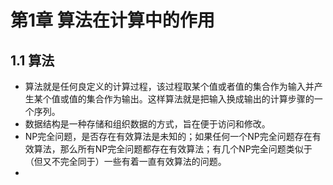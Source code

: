 # 第1章 算法在计算中的作用
## 1.1 算法
- 算法就是任何良定义的计算过程，该过程取某个值或者值的集合作为输入并产生某个值或值的集合作为输出。这样算法就是把输入换成输出的计算步骤的一个序列。
- 数据结构是一种存储和组织数据的方式，旨在便于访问和修改。
- NP完全问题，是否存在有效算法是未知的；如果任何一个NP完全问题存在有效算法，那么所有NP完全问题都存在有效算法；有几个NP完全问题类似于（但又不完全同于）一些有着一直有效算法的问题。
-
